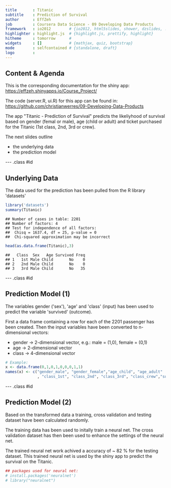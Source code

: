 ```yaml
---
title       : Titanic
subtitle    : Prediction of Survival
author      : EffZeh
job         : Coursera Data Science - 09 Developing Data Products
framework   : io2012        # {io2012, html5slides, shower, dzslides, ...}
highlighter : highlight.js  # {highlight.js, prettify, highlight}
hitheme     : tomorrow      # 
widgets     : []            # {mathjax, quiz, bootstrap}
mode        : selfcontained # {standalone, draft}
logo        : 
---
```


## Content & Agenda

This is the corresponding documentation for the shiny app:
https://effzeh.shinyapps.io/Course_Project/

The code (server.R, ui.R) for this app can be found in:
https://github.com/christianwerres/09-Developing-Data-Products

The app "Titanic - Prediction of Survival" predicts the likeliyhood of survival based on gender (femal or male), age (child or adult) and ticket purchased for the Titanic (1st class, 2nd, 3rd or crew).

The next slides outline
* the underlying data
* the prediction model


--- .class #id 

## Underlying Data

The data used for the prediction has been pulled from the R library 'datasets'


```r
library('datasets')
summary(Titanic)
```

```
## Number of cases in table: 2201 
## Number of factors: 4 
## Test for independence of all factors:
## 	Chisq = 1637.4, df = 25, p-value = 0
## 	Chi-squared approximation may be incorrect
```

```r
head(as.data.frame(Titanic),3)
```

```
##   Class  Sex   Age Survived Freq
## 1   1st Male Child       No    0
## 2   2nd Male Child       No    0
## 3   3rd Male Child       No   35
```



--- .class #id 

## Prediction Model (1)

The variables gender ('sex'), 'age' and 'class' (input) has been used to predict the variable 'survived' (outcome).

First a data frame containing a row for each of the 2201 passenger has been created. 
Then the input variables have been converted to n-dimensional vectors:
* gender -> 2-dimensional vector, e.g.: male = (1,0), female = (0,1)
* age -> 2-dimensional vector
* class -> 4-dimensional vector



```r
# Example:
x <- data.frame(0,1,0,1,0,0,0,1,1)
names(x) <- c("gender_male", "gender_female","age_child", "age_adult"
              , "class_1st", "class_2nd", "class_3rd", "class_crew","survived")
```


--- .class #id 

## Prediction Model (2)

Based on the transformed data a training, cross validation and testing dataset have been calculated randomly.

The training data has been used to initally train a neural net. The cross validation dataset has then been used to enhance the settings of the neural net.

The trained neural net work achived a accuracy of ~ 82 % for the testing dataset. This trained neural net is used by the shiny app to predict the survival on the Titanic.



```r
## packages used for neural net:
# install.packages('neuralnet')
# library("neuralnet")
```
